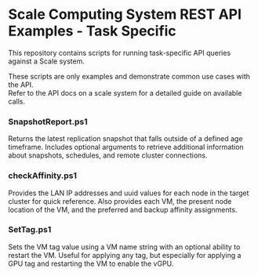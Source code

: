 # Scale Computing System REST API Examples - Task Specific

This repository contains scripts for running task-specific API queries against a Scale system.

These scripts are only examples and demonstrate common use cases with the API.  
Refer to the API docs on a scale system for a detailed guide on available calls.


### SnapshotReport.ps1

Returns the latest replication snapshot that falls outside of a defined age timeframe.
Includes optional arguments to retrieve additional information about snapshots, schedules,
and remote cluster connections.


### checkAffinity.ps1

Provides the LAN IP addresses and uuid values for each node in the target cluster for quick
reference. Also provides each VM, the present node location of the VM, and the preferred 
and backup affinity assignments.

### SetTag.ps1

Sets the VM tag value using a VM name string with an optional ability to restart the VM.
Useful for applying any tag, but especially for applying a GPU tag and restarting the VM
to enable the vGPU.
